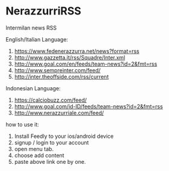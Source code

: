 # NerazzurriRSS
Intermilan news RSS

English/Italian Language:
1. https://www.fedenerazzurra.net/news?format=rss
2. http://www.gazzetta.it/rss/Squadre/Inter.xml
3. http://www.goal.com/en/feeds/team-news?id=2&fmt=rss
4. http://www.sempreinter.com/feed/
5. http://inter.theoffside.com/rss/current

Indonesian Language:
1. https://calciobuzz.com/feed/
2. http://www.goal.com/id-ID/feeds/team-news?id=2&fmt=rss
3. http://www.nerazzurriale.com/feed/


how to use it:
1. Install Feedly to your ios/android device
2. signup / login to your account
3. open menu tab.
4. choose add content
5. paste above link one by one.
